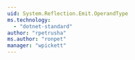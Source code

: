 ```yaml
---
uid: System.Reflection.Emit.OperandType
ms.technology: 
  - "dotnet-standard"
author: "rpetrusha"
ms.author: "ronpet"
manager: "wpickett"
---
```

